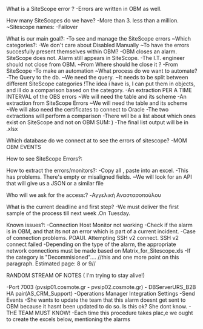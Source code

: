 What is a SiteScope error ? 
-Errors are written in OBM as well.

How many SiteScopes do we have?
-More than 3. less than a million.
~Sitescope names:
	-Failover


What is our main goal?:
-To see and manage the SiteScope errors 
	~Which categories?:
	-We don't care about Disabled Manually
~To have the errors succesfully present themselves within OBM?
-OBM closes an alarm. SiteScope does not. Alarm still appears in SiteScope.
-The I.T. engineer should not close from OBM. 
	~From Where should he close it ?
		-From SiteScope
-To make an automation 
	~What process do we want to automate?
		-The Query to the db. 
			~We need the query.
			~It needs to be split between different SiteScope categories
				!The idea i have is, I can put them in objects, and ill do a comparison based on the category. 
		-An extraction PER A TIME INTERVAL of the OBS errors
			~We will need the table and its scheme 
		-An extraction from SiteScope Errors 
			~We will need the table and its scheme
			~We will also need the certificates to connect to Oracle
		-The two extractions will perform a comparison
		-There will be a list about which ones exist on SiteScope and not on OBM
		SUM: )
		-The final list output will be in .xlsx


Which database do we connect at to see the errors of sitescope?
-MOM OBM EVENTS

How to see SiteScope Errors?:


How to extract the errors/monitors?:
-Copy all , paste into an excel.
	-This has problems. There's empty or misaligned fields.
~We will look for an API that will give us a JSON or a similar file


Who will we ask for the access:?
-Αγγελική Αναστασοπούλου

What is the current deadline and first step? 
-We must deliver the first sample of the process till next week .On Tuesday.

Known issues?:
-Connection Host Monitor not working
	-Check if the alarm is in OBM, and that its not an error which is part of a current incident.
-Case of connection problems. POAUI. Attempting SSH v2 connect. SSH v2 connect failed
-Depending on the type of the alarm, the appropriate network connections must be made based on Matrix_for_Sitescope.xls
-If the category is "Decommisioned".... //this and one more point on this paragraph. Estimated page: 8 or 9//




RANDOM STREAM OF NOTES ( I'm trying to stay alive!)

-Port 7003 (pvsip01.cosmote.gr - pvsip02.cosmote.gr) - DBServerURS_B2B HA pair(AS_CRM_Support)
-Operations Manager Integration Settings
	-Send Events
-She wants to update the team that this alarm doesnt get sent to OBM because it hasnt been updated to do so. Is this ok? She dont know.
	-THE TEAM MUST KNOW!
-Each time this procedure takes plac,e we ought to create the excels below, mentioning the alarms


